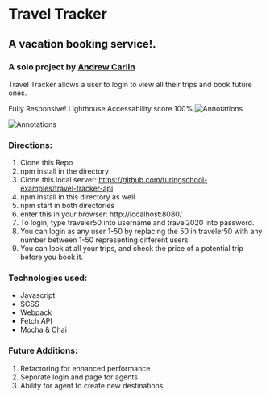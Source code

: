 # Travel Tracker

## A vacation booking service!.

### A solo project by [Andrew Carlin](https://github.com/AndieDrew)

Travel Tracker allows a user to login to view all their trips and book future ones.


Fully Responsive! Lighthouse Accessability score 100%
![Annotations](https://media.giphy.com/media/zjkldqmieb19ERGYPz/giphy.gif)

![Annotations](https://media.giphy.com/media/xtmlTYyh70gXcdFvOj/giphy.gif)

### Directions:

1. Clone this Repo
2. npm install in the directory
3. Clone this local server: https://github.com/turingschool-examples/travel-tracker-api
4. npm install in this directory as well
5. npm start in both directories
6. enter this in your browser: http://localhost:8080/
7. To login, type traveler50 into username and travel2020 into password. 
8. You can login as any user 1-50 by replacing the 50 in traveler50 with any number between 1-50 representing different users.
9. You can look at all your trips, and check the price of a potential trip before you book it.

### Technologies used:
* Javascript
* SCSS
* Webpack
* Fetch API
* Mocha & Chai 


### Future Additions:
1. Refactoring for enhanced performance
2. Seporate login and page for agents
3. Ability for agent to create new destinations

